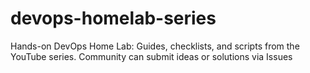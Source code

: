 # devops-homelab-series
Hands-on DevOps Home Lab: Guides, checklists, and scripts from the YouTube series. Community can submit ideas or solutions via Issues
